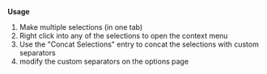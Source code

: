 <b>Usage</b>
<ol>
  <li>Make multiple selections (in one tab)</li>
  <li>Right click into any of the selections to open the context menu</li>
  <li>Use the "Concat Selections" entry to concat the selections with custom separators</li>
  <li>modify the custom separators on the options page</li>
</ol>
